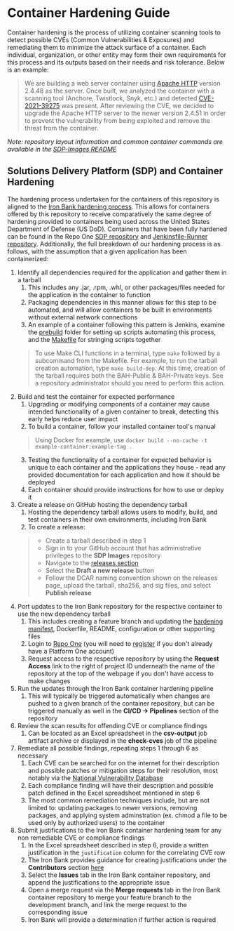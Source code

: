 # Container Hardening Guide

Container hardening is the process of utilizing container
scanning tools to detect possible CVEs (Common Vulnerabilities & Exposures) 
and remediating them to minimize the attack surface of a container. 
Each individual, organization, or other entity may form their own requirements 
for this process and its outputs based on their needs and risk tolerance.
Below is an example:

> We are building a web server container using [Apache HTTP](https://httpd.apache.org/) version 2.4.48 as the server. 
> Once built, we analyzed the container with a scanning tool (Anchore, Twistlock, Snyk, etc.) 
> and detected [CVE-2021-39275](https://nvd.nist.gov/vuln/detail/CVE-2021-39275) was present. 
> After reviewing the CVE, we decided to upgrade the Apache HTTP server to the newer version 2.4.51 
> in order to prevent the vulnerability from being exploited and remove the threat from the container.

*Note: repository layout information and common container commands are available in the [SDP-Images README](./README.rst)*

## Solutions Delivery Platform (SDP) and Container Hardening

The hardening process undertaken for the containers of this repository is 
aligned to the [Iron Bank hardening process](https://repo1.dso.mil/dsop/dccscr/-/tree/master).
This allows for containers offered by this repository to receive comparatively 
the same degree of hardening provided to containers being used across the 
United States Department of Defense (US DoD).
Containers that have been fully hardened can be found in the
Repo One [SDP repository](https://repo1.dso.mil/dsop/solutions-delivery-platform) and
[Jenkinsfile-Runner repository](https://repo1.dso.mil/dsop/opensource/jenkins/jenkinsfile-runner). 
Additionally, the full breakdown of our hardening process is as follows, 
with the assumption that a given application has been containerized:

1. Identify all dependencies required for the application and gather them in a tarball
    1. This includes any .jar, .rpm, .whl, or other packages/files needed for the application in the container to function
    2. Packaging dependencies in this manner allows for this step to be automated,
    and will allow containers to be built in environments without external network connections
    3. An example of a container following this pattern is Jenkins, examine the [prebuild](/jenkins/kubernetes/prebuild/) 
    folder for setting up scripts automating this process, 
    and the [Makefile](/jenkins/kubernetes/Makefile) for stringing scripts together
    > To use Make CLI functions in a terminal, type `make`
    > followed by a subcommand from the Makefile.
    > For example, to run the tarball creation automation, type `make build-dep`.
    > At this time, creation of the tarball requires both the BAH-Public & BAH-Private keys.
    > See a repository administrator should you need to perform this action.
2. Build and test the container for expected performance
    1. Upgrading or modifying components of a container may cause intended functionality 
    of a given container to break, detecting this early helps reduce user impact
    2. To build a container, follow your installed container tool's manual
    > Using Docker for example, use `docker build --no-cache -t example-container:example-tag .`
    3. Testing the functionality of a container for expected behavior
    is unique to each container and the applications they house -
    read any provided documentation for each application and how it should be deployed
    4. Each container should provide instructions for how to use or deploy it
3. Create a release on GitHub hosting the dependency tarball
    1. Hosting the dependency tarball allows users to modify, build, and 
    test containers in their own environments, including Iron Bank
    2. To create a release:
    > - Create a tarball described in step 1
    > - Sign in to your GitHub account that has administrative privileges to the **SDP Images** repository
    > - Navigate to the [releases section](https://github.com/boozallen/sdp-images/releases)
    > - Select the **Draft a new release** button
    > - Follow the DCAR naming convention shown on the releases page, upload the tarball, sha256, and sig files, and select **Publish release**
4. Port updates to the Iron Bank repository for the respective container to use the new dependency tarball
    1. This includes creating a feature branch and updating the 
    [hardening manifest](https://repo1.dso.mil/dsop/dccscr/-/tree/master/hardening%20manifest), 
    Dockerfile, README, configuration or other supporting files
    2. Login to [Repo One](https://repo1.dso.mil/)
    (you will need to [register](https://login.dso.mil/auth/realms/baby-yoda/protocol/openid-connect/registrations?client_id=account&response_type=code)
    if you don't already have a Platform One account)
    3. Request access to the respective repository by using the **Request Access** link
    to the right of project ID underneath the name of the repository 
    at the top of the webpage if you don't have access to make changes
5. Run the updates through the Iron Bank container hardening pipeline
    1. This will typically be triggered automatically when changes are pushed to a 
    given branch of the container repository, but can be triggered manually as well 
    in the **CI/CD -> Pipelines** section of the repository
6. Review the scan results for offending CVE or compliance findings
    1. Can be located as an Excel spreadsheet in the **csv-output** job artifact
    archive or displayed in the **check-cves** job of the pipeline
7. Remediate all possible findings, repeating steps 1 through 6 as necessary
    1. Each CVE can be searched for on the internet for their description and 
    possible patches or mitigation steps for their resolution, most notably
    via the [National Vulnerability Database](https://nvd.nist.gov/vuln/search)
    2. Each compliance finding will have their description and possible patch 
    defined in the Excel spreadsheet mentioned in step 6
    3. The most common remediation techniques include, but are not limited to:
    updating packages to newer versions, removing packages, and applying 
    system adminstration (ex. chmod a file to be used only by authorized users) to the container
8. Submit justifications to the Iron Bank container hardening team for any non remediable CVE or compliance findings
    1. In the Excel spreadsheet described in step 6, provide a written justification
    in the `justification` column for the correlating CVE row
    2. The Iron Bank provides guidance for creating justifications under
    the **Contributors** section [here](https://repo1.dso.mil/dsop/dccscr/-/tree/master)
    3. Select the **Issues** tab in the Iron Bank container repository, and append the justifications to the appropriate issue
    4. Open a merge request via the **Merge requests** tab in the Iron Bank 
    container repository to merge your feature branch to the development branch, 
    and link the merge request to the corresponding issue
    5. Iron Bank will provide a determination if further action is required
